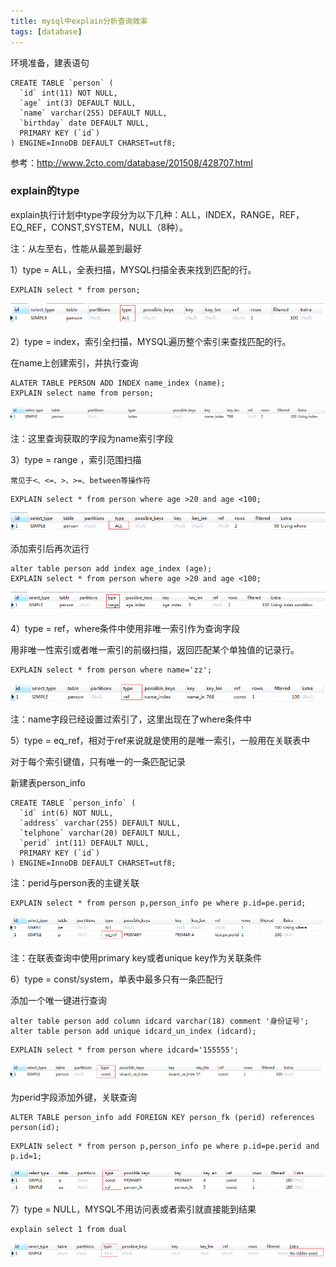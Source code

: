 ```yaml
---
title: mysql中explain分析查询效率
tags: [database]
---
```


环境准备，建表语句

```
CREATE TABLE `person` (
  `id` int(11) NOT NULL,
  `age` int(3) DEFAULT NULL,
  `name` varchar(255) DEFAULT NULL,
  `birthday` date DEFAULT NULL,
  PRIMARY KEY (`id`)
) ENGINE=InnoDB DEFAULT CHARSET=utf8;
```

参考：http://www.2cto.com/database/201508/428707.html

### explain的type

explain执行计划中type字段分为以下几种：ALL，INDEX，RANGE，REF，EQ_REF，CONST,SYSTEM，NULL（8种）。

注：从左至右，性能从最差到最好

1）type = ALL，全表扫描，MYSQL扫描全表来找到匹配的行。

```
EXPLAIN select * from person;
```

![](/images/database/mysql/explain/typeAll.png)

2）type = index，索引全扫描，MYSQL遍历整个索引来查找匹配的行。

在name上创建索引，并执行查询

```
ALATER TABLE PERSON ADD INDEX name_index (name);
EXPLAIN select name from person;
```

![](/images/database/mysql/explain/typeindex.png)

注：这里查询获取的字段为name索引字段

3）type = range ，索引范围扫描

```
常见于<、<=、>、>=、between等操作符
```

```
EXPLAIN select * from person where age >20 and age <100;
```

![](/images/database/mysql/explain/typerangewithoutindex.png)

添加索引后再次运行

```
alter table person add index age_index (age);
EXPLAIN select * from person where age >20 and age <100;
```

![](/images/database/mysql/explain/typerangewithindex.png)

4）type = ref，where条件中使用非唯一索引作为查询字段

用非唯一性索引或者唯一索引的前缀扫描，返回匹配某个单独值的记录行。

```
EXPLAIN select * from person where name='zz';
```

![](/images/database/mysql/explain/typeref.png)

注：name字段已经设置过索引了，这里出现在了where条件中

5）type = eq_ref，相对于ref来说就是使用的是唯一索引，一般用在关联表中

对于每个索引键值，只有唯一的一条匹配记录

新建表person_info

```
CREATE TABLE `person_info` (
  `id` int(6) NOT NULL,
  `address` varchar(255) DEFAULT NULL,
  `telphone` varchar(20) DEFAULT NULL,
  `perid` int(11) DEFAULT NULL,
  PRIMARY KEY (`id`)
) ENGINE=InnoDB DEFAULT CHARSET=utf8;
```

注：perid与person表的主键关联

```
EXPLAIN select * from person p,person_info pe where p.id=pe.perid;
```

![](/images/database/mysql/explain/typeeq_ref.png)

注：在联表查询中使用primary key或者unique key作为关联条件

6）type = const/system，单表中最多只有一条匹配行

添加一个唯一键进行查询

```
alter table person add column idcard varchar(18) comment '身份证号';
alter table person add unique idcard_un_index (idcard);
```

```
EXPLAIN select * from person where idcard='155555';
```

![](/images/database/mysql/explain/typeconst.png)


为perid字段添加外键，关联查询

```
ALTER TABLE person_info add FOREIGN KEY person_fk (perid) references person(id);
```

```
EXPLAIN select * from person p,person_info pe where p.id=pe.perid and p.id=1;
```

![](/images/database/mysql/explain/typeconst2.png)

7）type = NULL，MYSQL不用访问表或者索引就直接能到结果

```
explain select 1 from dual
```

![](/images/database/mysql/explain/typeNull.png)